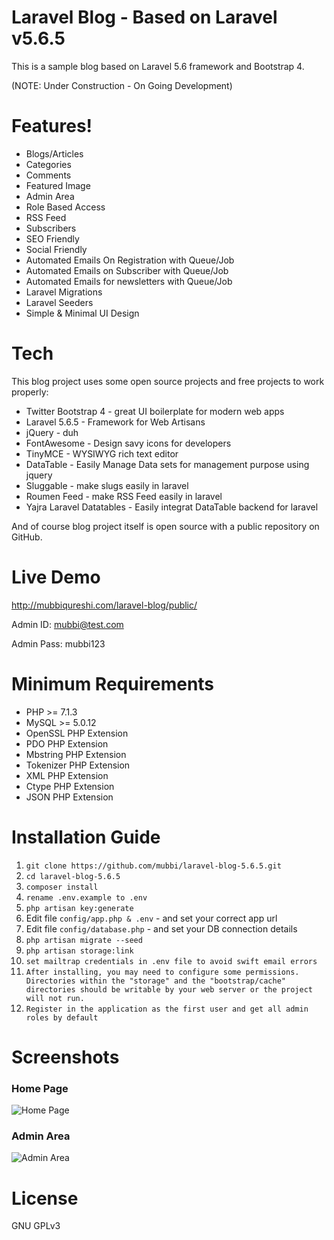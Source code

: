# Laravel Blog - Based on Laravel v5.6.5
This is a sample blog based on Laravel 5.6 framework and Bootstrap 4.

(NOTE: Under Construction - On Going Development)

# Features!
  - Blogs/Articles
  - Categories
  - Comments
  - Featured Image
  - Admin Area
  - Role Based Access
  - RSS Feed
  - Subscribers
  - SEO Friendly
  - Social Friendly
  - Automated Emails On Registration with Queue/Job
  - Automated Emails on Subscriber with Queue/Job
  - Automated Emails for newsletters with Queue/Job
  - Laravel Migrations
  - Laravel Seeders
  - Simple & Minimal UI Design


# Tech
This blog project uses some open source projects and free projects to work properly:
* Twitter Bootstrap 4 - great UI boilerplate for modern web apps
* Laravel 5.6.5 - Framework for Web Artisans
* jQuery - duh
* FontAwesome - Design savy icons for developers
* TinyMCE - WYSIWYG rich text editor
* DataTable - Easily Manage Data sets for management purpose using jquery
* Sluggable - make slugs easily in laravel
* Roumen Feed - make RSS Feed easily in laravel
* Yajra Laravel Datatables - Easily integrat DataTable backend for laravel

And of course blog project itself is open source with a public repository on GitHub.

# Live Demo
http://mubbiqureshi.com/laravel-blog/public/

Admin ID: mubbi@test.com

Admin Pass: mubbi123


# Minimum Requirements
* PHP >= 7.1.3
* MySQL >= 5.0.12
* OpenSSL PHP Extension
* PDO PHP Extension
* Mbstring PHP Extension
* Tokenizer PHP Extension
* XML PHP Extension
* Ctype PHP Extension
* JSON PHP Extension

# Installation Guide
1. `git clone https://github.com/mubbi/laravel-blog-5.6.5.git`
2. `cd laravel-blog-5.6.5`
3. `composer install`
4. `rename .env.example to .env`
5. `php artisan key:generate`
6.  Edit file `config/app.php & .env` - and set your correct app url
7.  Edit file `config/database.php` - and set your DB connection details
8. `php artisan migrate --seed`
9. `php artisan storage:link`
10. `set mailtrap credentials in .env file to avoid swift email errors`
11. `After installing, you may need to configure some permissions. Directories within the "storage" and the "bootstrap/cache" directories should be writable by your web server or the project will not run.`
12. `Register in the application as the first user and get all admin roles by default`

# Screenshots
### Home Page

![Home Page](https://preview.ibb.co/ku0G7n/screencapture_localhost_81_laravel_blog_laravel_blog_5_6_5_public_1520539108112.png)

### Admin Area

![Admin Area](https://preview.ibb.co/cSRQYS/screencapture_localhost_81_laravel_blog_laravel_blog_5_6_5_public_admin_blogs_1520532879922.png)

# License
GNU GPLv3
